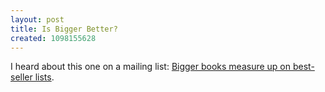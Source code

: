 ```yaml
---
layout: post
title: Is Bigger Better?
created: 1098155628
---
```

 I heard about this one on a mailing list:  [Bigger books measure up on best-seller lists](http://www.usatoday.com/life/books/news/2004-09-29-big-books_x.htm).
